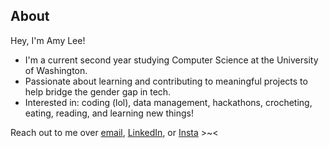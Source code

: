 ## About

Hey, I'm Amy Lee!

<ul>
  <li>I'm a current second year studying Computer Science at the University of Washington.</li>
  <li>Passionate about learning and contributing to meaningful projects to help bridge the gender gap in tech.</li>
  <li>Interested in: coding (lol), data management, hackathons, crocheting, eating, reading, and learning new things!</li>
</ul>

Reach out to me over <a href='mailto:amy.jeeyoon.lee@gmail.com'>email</a>, <a href='https://www.linkedin.com/in/amy-lee-192129289/' target='_blank'>LinkedIn</a>, or <a href='https://www.instagram.com/amy.lee_23/' target='_blank'>Insta</a> >~< 
